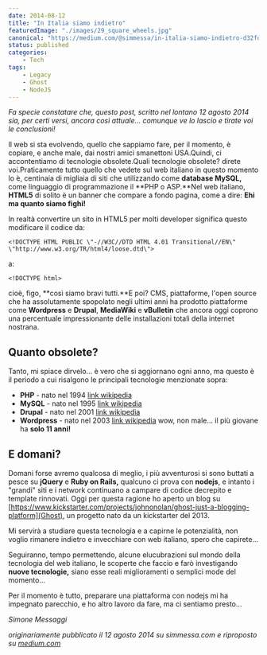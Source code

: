 ```yaml
---
date: 2014-08-12
title: "In Italia siamo indietro"
featuredImage: "./images/29_square_wheels.jpg"
canonical: "https://medium.com/@simmessa/in-italia-siamo-indietro-d32fdc126713"
status: published
categories: 
    - Tech
tags:
    - Legacy
    - Ghost
    - NodeJS
---
```


*Fa specie constatare che, questo post, scritto nel lontano 12 agosto 2014 sia, per certi versi, ancora così attuale... comunque ve lo lascio e tirate voi le conclusioni!*

Il web si sta evolvendo, quello che sappiamo fare, per il momento, è copiare, e anche male, dai nostri amici smanettoni USA.Quindi, ci accontentiamo di tecnologie obsolete.Quali tecnologie obsolete? direte voi.Praticamente tutto quello che vedete sul web italiano in questo momento lo è, centinaia di migliaia di siti che utilizzando come **database MySQL,** come linguaggio di programmazione il **PHP o ASP.**Nel web italiano, **HTML5** di solito è un banner che compare a fondo pagina, come a dire: **Ehi ma quanto siamo fighi!**

In realtà convertire un sito in HTML5 per molti developer significa questo modificare il codice da:
```
<!DOCTYPE HTML PUBLIC \"-//W3C//DTD HTML 4.01 Transitional//EN\" \"http://www.w3.org/TR/html4/loose.dtd\">
```
a:
```
<!DOCTYPE html>
```

cioè, figo, **così siamo bravi tutti.**E poi? CMS, piattaforme, l'open source che ha assolutamente spopolato negli ultimi anni ha prodotto piattaforme come **Wordpress** e **Drupal**, **MediaWiki** e **vBulletin** che ancora oggi coprono una percentuale impressionante delle installazioni totali della internet nostrana.

## Quanto obsolete?

Tanto, mi spiace dirvelo... è vero che si aggiornano ogni anno, ma questo è il periodo a cui risalgono le principali tecnologie menzionate sopra:

* **PHP** - nato nel 1994 [link wikipedia](http://en.wikipedia.org/wiki/PHP)
* **MySQL** - nato nel 1995 [link wikipedia](http://en.wikipedia.org/wiki/MySQL)
* **Drupal** - nato nel 2001 [link wikipedia](http://en.wikipedia.org/wiki/Drupal)
* **Wordpress** - nato nel 2003 [link wikipedia](http://en.wikipedia.org/wiki/WordPress) wow, non male... il più giovane ha **solo 11 anni!**

## E domani?
Domani forse avremo qualcosa di meglio, i più avventurosi si sono buttati a pesce su **jQuery** e **Ruby on Rails,** qualcuno ci prova con **nodejs**, e intanto i "grandi" siti e i network continuano a campare di codice decrepito e template rinnovati.
Oggi per questa ragione ho aperto un blog su [https://www.kickstarter.com/projects/johnonolan/ghost-just-a-blogging-platform](Ghost), un progetto nato da un kickstarter del 2013.

Mi servirà a studiare questa tecnologia e a capirne le potenzialità, non voglio rimanere indietro e invecchiare con web italiano, spero che capirete...

Seguiranno, tempo permettendo, alcune elucubrazioni sul mondo della tecnologia del web italiano, le scoperte che faccio e farò investigando **nuove tecnologie,** siano esse reali miglioramenti o semplici mode del momento...

Per il momento è tutto, preparare una piattaforma con nodejs mi ha impegnato parecchio, e ho altro lavoro da fare, ma ci sentiamo presto...

*Simone Messaggi*

*originariamente pubblicato il 12 agosto 2014 su simmessa.com e riproposto su [medium.com](https://medium.com/@simmessa/in-italia-siamo-indietro-d32fdc126713)*
